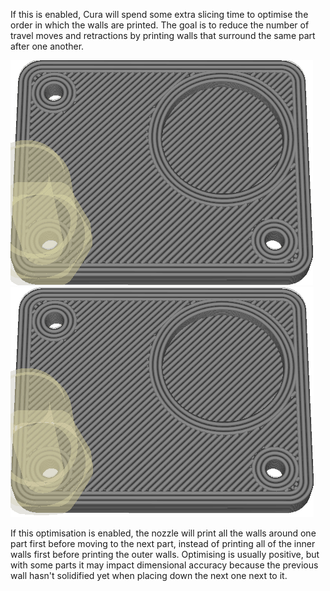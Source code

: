 If this is enabled, Cura will spend some extra slicing time to optimise the order in which the walls are printed. The goal is to reduce the number of travel moves and retractions by printing walls that surround the same part after one another.

![Optimisation disabled](../images/optimize_wall_printing_order_disabled.gif)
![Optimisation enabled](../images/optimize_wall_printing_order_enabled.gif)

If this optimisation is enabled, the nozzle will print all the walls around one part first before moving to the next part, instead of printing all of the inner walls first before printing the outer walls. Optimising is usually positive, but with some parts it may impact dimensional accuracy because the previous wall hasn't solidified yet when placing down the next one next to it.